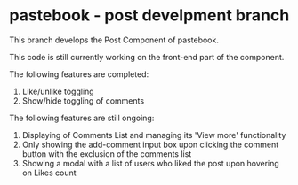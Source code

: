 # pastebook - post develpment branch
This branch develops the Post Component of pastebook.

This code is still currently working on the front-end part of the component.

The following features are completed:
1. Like/unlike toggling
2. Show/hide toggling of comments

The following features are still ongoing:
1. Displaying of Comments List and managing its 'View more' functionality
2. Only showing the add-comment input box upon clicking the comment button with the exclusion of the comments list
3. Showing a modal with a list of users who liked the post upon hovering on Likes count
